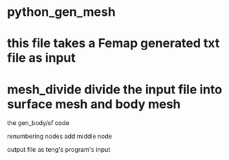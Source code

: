 # python_gen_mesh
# this file takes a Femap generated txt file as input
# mesh_divide divide the input file into surface mesh and body mesh

the gen_body/sf  code

renumbering nodes
add middle node

output file as teng's program's input
